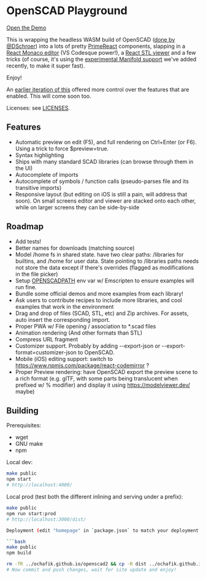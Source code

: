 # OpenSCAD Playground

[Open the Demo](https://ochafik.com/openscad2)

This is wrapping the headless WASM build of OpenSCAD ([done by @DSchroer](https://github.com/DSchroer/openscad-wasm)) into a lots of pretty [PrimeReact](https://github.com/primefaces/primereact) components, slapping in a [React Monaco editor](https://github.com/react-monaco-editor/react-monaco-editor) (VS Codesque power!), a [React STL viewer](https://github.com/gabotechs/react-stl-viewer) and a few tricks (of course, it's using the [experimental Manifold support](https://github.com/openscad/openscad/pull/4533) we've added recently, to make it super fast).

Enjoy!

An [earlier iteration of this](https://ochafik.com/openscad) offered more control over the features that are enabled. This will come soon too.

Licenses: see [LICENSES](./LICENSE).

## Features

- Automatic preview on edit (F5), and full rendering on Ctrl+Enter (or F6). Using a trick to force $preview=true.
- Syntax highlighting
- Ships with many standard SCAD libraries (can browse through them in the UI)
- Autocomplete of imports
- Autocomplete of symbols / function calls (pseudo-parses file and its transitive imports)
- Responsive layout (but editing on iOS is still a pain, will address that soon). On small screens editor and viewer are stacked onto each other, while on larger screens they can be side-by-side

## Roadmap

- Add tests!
- Better names for downloads (matching source)
- Model /home fs in shared state. have two clear paths: /libraries for builtins, and /home for user data. State pointing to /libraries paths needs not store the data except if there's overrides (flagged as modifications in the file picker)
- Setup [OPENSCADPATH](https://en.wikibooks.org/wiki/OpenSCAD_User_Manual/Libraries#Setting_OPENSCADPATH) env var w/ Emscripten to ensure examples will run fine.
- Bundle some official demos and more examples from each library!
- Ask users to contribute recipes to include more libraries, and cool examples that work in the environment
- Drag and drop of files (SCAD, STL, etc) and Zip archives. For assets, auto insert the corresponding import.
- Proper PWA w/ File opening / association to *.scad files
- Animation rendering (And other formats than STL)
- Compress URL fragment
- Customizer support. Probably by adding --export-json or --export-format=customizer-json to OpenSCAD.
- Mobile (iOS) editing support: switch to https://www.npmjs.com/package/react-codemirror ?
- Proper Preview rendering: have OpenSCAD export the preview scene to a rich format (e.g. glTF, with some parts being translucent when prefixed w/ % modifier) and display it using https://modelviewer.dev/ maybe)

## Building

Prerequisites:
*   wget
*   GNU make
*   npm

Local dev:

```bash
make public
npm start
# http://localhost:4000/
```

Local prod (test both the different inlining and serving under a prefix):

```bash
make public
npm run start:prod
# http://localhost:3000/dist/

Deployment (edit "homepage" in `package.json` to match your deployment root!):

```bash
make public
npm build

rm -fR ../ochafik.github.io/openscad2 && cp -R dist ../ochafik.github.io/openscad2 
# Now commit and push changes, wait for site update and enjoy!
```
